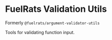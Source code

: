# FuelRats Validation Utils

Formerly `@fuelrats/argument-validator-utils`

Tools for validating function input.
